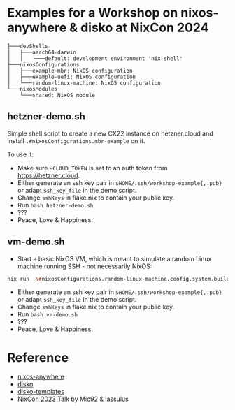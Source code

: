 # Examples for a Workshop on nixos-anywhere & disko at NixCon 2024

``` text
├───devShells
│   ├───aarch64-darwin
│   │   └───default: development environment 'nix-shell'
├───nixosConfigurations
│   ├───example-mbr: NixOS configuration
│   ├───example-uefi: NixOS configuration
│   └───random-linux-machine: NixOS configuration
└───nixosModules
    └───shared: NixOS module
```

## hetzner-demo.sh

Simple shell script to create a new CX22 instance on hetzner.cloud and install
`.#nixosConfigurations.mbr-example` on it.

To use it:

* Make sure `HCLOUD_TOKEN` is set to an auth token from https://hetzner.cloud.
* Either generate an ssh key pair in `$HOME/.ssh/workshop-example{,.pub}` or adapt `ssh_key_file` in the demo script.
* Change `sshKeys` in flake.nix to contain your public key.
* Run `bash hetzner-demo.sh`
* ???
* Peace, Love & Happiness.

## vm-demo.sh

* Start a basic NixOS VM, which is meant to simulate a random Linux machine running SSH - not necessarily NixOS:

``` sh
nix run .\#nixosConfigurations.random-linux-machine.config.system.build.vm
```

* Either generate an ssh key pair in `$HOME/.ssh/workshop-example{,.pub}` or adapt `ssh_key_file` in the demo script.
* Change `sshKeys` in flake.nix to contain your public key.
* Run `bash vm-demo.sh`
* ???
* Peace, Love & Happiness.


# Reference

* [nixos-anywhere](https://github.com/nix-community/nixos-anywhere)
* [disko](https://github.com/nix-community/disko)
* [disko-templates](https://github.com/nix-community/disko-templates)
* [NixCon 2023 Talk by Mic92 & lassulus](https://media.ccc.de/v/nixcon-2023-35975-disko-and-nixos-anywhere-declarative-and-remote-installation-of-nixos)
